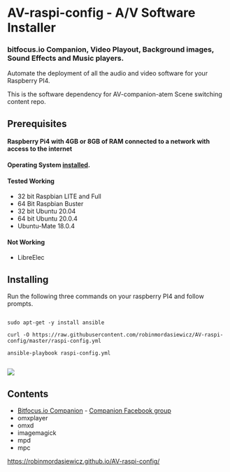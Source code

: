 AV-raspi-config - A/V Software Installer
=========================================

### bitfocus.io Companion, Video Playout, Background images, Sound Effects and Music players.

Automate the deployment of all the audio and video software for your Raspberry PI4.

This is the software dependency for AV-companion-atem Scene switching content repo.

## Prerequisites

#### Raspberry Pi4 with 4GB or 8GB of RAM connected to a network with access to the internet
#### Operating System [installed](https://www.raspberrypi.org/documentation/installation/installing-images/README.md).
#### Tested Working
* 32 bit Raspbian LITE and Full
* 64 Bit Raspbian Buster
* 32 bit Ubuntu 20.04
* 64 bit Ubuntu 20.0.4
* Ubuntu-Mate 18.0.4
#### Not Working
* LibreElec

## Installing

Run the following three commands on your raspberry PI4 and follow prompts.
 
```console

sudo apt-get -y install ansible

curl -O https://raw.githubusercontent.com/robinmordasiewicz/AV-raspi-config/master/raspi-config.yml

ansible-playbook raspi-config.yml


```

![](https://github.com/robinmordasiewicz/terminalizer/raw/master/AV-raspi-config.gif)

## Contents

* [Bitfocus.io Companion](https://bitfocus.io/) - [Companion Facebook group](https://www.facebook.com/groups/2047850215433318/)
* omxplayer
* omxd
* imagemagick
* mpd
* mpc


https://robinmordasiewicz.github.io/AV-raspi-config/

<script src="https://utteranc.es/client.js" repo="robinmordasiewicz/AV-raspi-config" issue-term="pathname" theme="github-light" crossorigin="anonymous" async></script>
